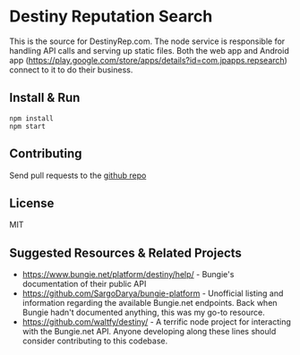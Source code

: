 Destiny Reputation Search
===================
This is the source for DestinyRep.com.  The node service is responsible for handling API calls and serving up static files. Both the web app and Android app (https://play.google.com/store/apps/details?id=com.jpapps.repsearch) connect to it to do their business.

Install & Run
-------------
```
npm install
npm start
```

Contributing
-------------
Send pull requests to the [github repo](https://github.com/pandapaul/destiny)

License
--------
MIT

Suggested Resources & Related Projects
---------------------------------------
* https://www.bungie.net/platform/destiny/help/ - Bungie's documentation of their public API
* https://github.com/SargoDarya/bungie-platform - Unofficial listing and information regarding the available Bungie.net endpoints.  Back when Bungie hadn't documented anything, this was my go-to resource.
* https://github.com/waltfy/destiny/ - A terrific node project for interacting with the Bungie.net API. Anyone developing along these lines should consider contributing to this codebase.
